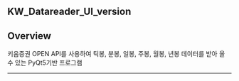 ## KW_Datareader_UI_version


Overview
--------------------------------------------------------------------------------------------------------
키움증권 OPEN API를 사용하여 틱봉, 분봉, 일봉, 주봉, 월봉, 년봉 데이터를 받아 올 수 있는 PyQt5기반 프로그램



--------------------------------------------------------------------------------------------------------






